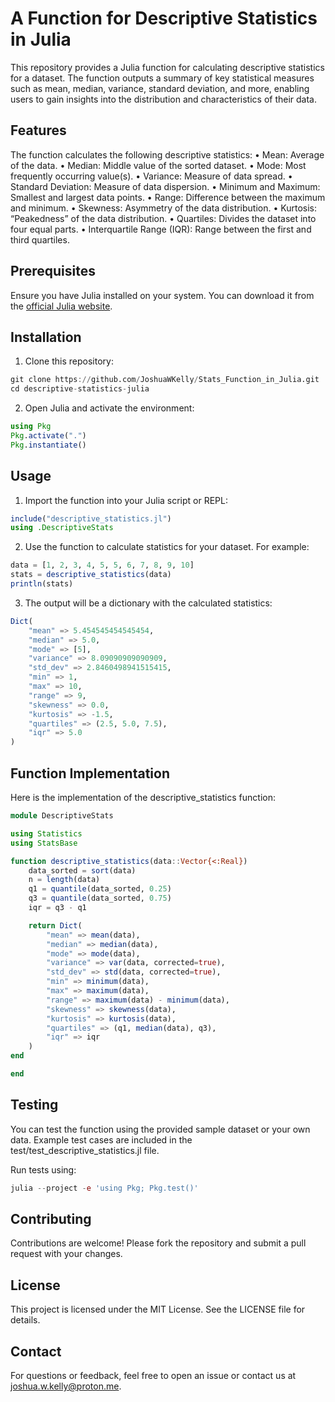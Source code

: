 # A Function for Descriptive Statistics in Julia 
This repository provides a Julia function for calculating descriptive statistics for a dataset. The function outputs a summary of key statistical measures such as mean, median, variance, standard deviation, and more, enabling users to gain insights into the distribution and characteristics of their data.

## Features

The function calculates the following descriptive statistics:
	•	Mean: Average of the data.
	•	Median: Middle value of the sorted dataset.
	•	Mode: Most frequently occurring value(s).
	•	Variance: Measure of data spread.
	•	Standard Deviation: Measure of data dispersion.
	•	Minimum and Maximum: Smallest and largest data points.
	•	Range: Difference between the maximum and minimum.
	•	Skewness: Asymmetry of the data distribution.
	•	Kurtosis: “Peakedness” of the data distribution.
	•	Quartiles: Divides the dataset into four equal parts.
	•	Interquartile Range (IQR): Range between the first and third quartiles.

## Prerequisites

Ensure you have Julia installed on your system. You can download it from the [official Julia website](https://julialang.org/downloads/).

## Installation
1.	Clone this repository: 
 
 ```julia
git clone https://github.com/JoshuaWKelly/Stats_Function_in_Julia.git
cd descriptive-statistics-julia
```
2.	Open Julia and activate the environment:
```julia
using Pkg
Pkg.activate(".")
Pkg.instantiate()
```
## Usage
1.	Import the function into your Julia script or REPL:
```julia
include("descriptive_statistics.jl")
using .DescriptiveStats
```
2.	Use the function to calculate statistics for your dataset. For example:
```julia
data = [1, 2, 3, 4, 5, 5, 6, 7, 8, 9, 10]
stats = descriptive_statistics(data)
println(stats)
```
3.	The output will be a dictionary with the calculated statistics:
```julia
Dict(
    "mean" => 5.454545454545454,
    "median" => 5.0,
    "mode" => [5],
    "variance" => 8.09090909090909,
    "std_dev" => 2.8460498941515415,
    "min" => 1,
    "max" => 10,
    "range" => 9,
    "skewness" => 0.0,
    "kurtosis" => -1.5,
    "quartiles" => (2.5, 5.0, 7.5),
    "iqr" => 5.0
)
```
## Function Implementation
Here is the implementation of the descriptive_statistics function:

```julia
module DescriptiveStats

using Statistics
using StatsBase

function descriptive_statistics(data::Vector{<:Real})
    data_sorted = sort(data)
    n = length(data)
    q1 = quantile(data_sorted, 0.25)
    q3 = quantile(data_sorted, 0.75)
    iqr = q3 - q1

    return Dict(
        "mean" => mean(data),
        "median" => median(data),
        "mode" => mode(data),
        "variance" => var(data, corrected=true),
        "std_dev" => std(data, corrected=true),
        "min" => minimum(data),
        "max" => maximum(data),
        "range" => maximum(data) - minimum(data),
        "skewness" => skewness(data),
        "kurtosis" => kurtosis(data),
        "quartiles" => (q1, median(data), q3),
        "iqr" => iqr
    )
end

end
```
## Testing

You can test the function using the provided sample dataset or your own data. Example test cases are included in the test/test_descriptive_statistics.jl file.

Run tests using:

```julia
julia --project -e 'using Pkg; Pkg.test()'
```
## Contributing

Contributions are welcome! Please fork the repository and submit a pull request with your changes.

## License

This project is licensed under the MIT License. See the LICENSE file for details.

## Contact

For questions or feedback, feel free to open an issue or contact us at joshua.w.kelly@proton.me.

